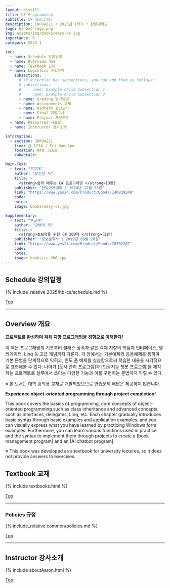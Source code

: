 ```yaml
---
layout: distill
title: C# Programming
subtitle: C# 프로그래밍
description: INFO4221 • 2025년 1학기 • 한밭대학교
logo: hanbat-logo.png
img: assets/img/books/easy-cs.jpg
importance: 6
category: 2025-1

toc:
  - name: Schedule 강의일정
  - name: Overview 개요
  - name: Textbook 교재
  - name: Logistics 수업운영
    subsections:
      # if a section has subsections, you can add them as follows:
      # subsections:
      #   - name: Example Child Subsection 1
      #   - name: Example Child Subsection 2
      - name: Grading 평가방법
      - name: Assignments 과제
      - name: Midterm 중간고사
      - name: Final 기말고사
      - name: Project 프로젝트
  - name: Resources 자료실
  - name: Instructor 강사소개

information:
  - section: INFO4221
    time: 금 1234 | Fri 9am-1pm
    location: N4동 316호
    kakaotalk:

Main-Text:
  - text: "주교재"
    author: "윤인성 저"
    title: >
      <strong>쉽게 배우는 C# 프로그래밍 </strong>[3판]
    publisher: "한빛아카데미 | 2024년 12월 28일"
    link: "https://www.yes24.com/Product/Goods/140839248"
    code:
    notes:
    image: books/easy-cs.jpg

Supplementary:
  - text: "부교재"
    author: "강병익 저"
    title: >
      <strong>초보자를 위한 C# 200제 </strong>[2판]
    publisher: "정보문화사 | 2019년 09월 20일"
    link: "https://www.yes24.com/Product/Goods/78702267"
    code:
    notes:
    image: books/cs-200.jpg
---
```


## Schedule 강의일정

{% include_relative 2025/hb-cs/schedule.md %}

<a class="btncv" href="#">Top</a>

---

## Overview 개요

<strong>프로젝트를 완성하며 객체 지향 프로그래밍을 경험으로 이해한다!</strong>

이 책은 프로그래밍의 기초부터 클래스 상속과 같은 객체 지향의 핵심과 인터페이스, 델리게이터, Linq 등 고급 개념까지 다룬다. 각 장에서는 기본예제와 응용예제를 통하여 기본 문법을 단계적으로 익히고, 윈도 폼 예제를 실습함으로써 학습한 내용을 시각적으로 표현해볼 수 있다. 나아가 [도서 관리 프로그램]과 [인공지능 챗봇 프로그램]을 제작하는 프로젝트로 실무에서 쓰이는 다양한 기능과 이를 구현하는 문법까지 익힐 수 있다.

※ 본 도서는 대학 강의용 교재로 개발되었으므로 연습문제 해답은 제공하지 않습니다.

<strong>Experience object-oriented programming through project completion!</strong>

This book covers the basics of programming, core concepts of object-oriented programming such as class inheritance
and advanced concepts such as interfaces, delegates, Linq, etc. Each chapter gradually introduces basic syntax through basic examples and application examples, and you can visually express what you have learned by practicing Windows form examples. Furthermore, you can learn various functions used in practice and the syntax to implement them through projects to create a [book management program] and an [AI chatbot program].

※ This book was developed as a textbook for university lectures, so it does not provide answers to exercises.

## Textbook 교재

{% include textbooks.html %}

<a class="btncv" href="#">Top</a>

---

### Policies 규정

{% include_relative common/policies.md %}

<a class="btncv" href="#">Top</a>

---

## Instructor 강사소개

{% include aboutAaron.html %}

<a class="btncv" href="#">Top</a>
